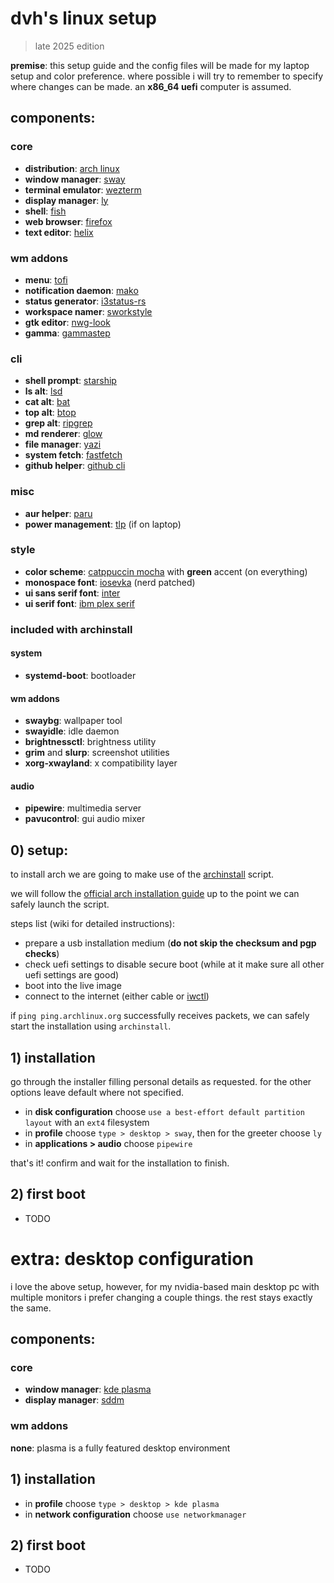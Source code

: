 # dvh's linux setup

> late 2025 edition

**premise**: this setup guide and the config files will be made for my laptop setup and color preference. where possible i will try to remember to specify where changes can be made. an **x86_64 uefi** computer is assumed.

## components:

### core

- **distribution**: [arch linux](https://archlinux.org/)
- **window manager**: [sway](https://swaywm.org/)
- **terminal emulator**: [wezterm](https://wezterm.org/)
- **display manager**: [ly](https://github.com/fairyglade/ly)
- **shell**: [fish](https://fishshell.com/)
- **web browser**: [firefox](https://www.firefox.com/)
- **text editor**: [helix](https://helix-editor.com/)

### wm addons

- **menu**: [tofi](https://github.com/philj56/tofi)
- **notification daemon**: [mako](https://github.com/emersion/mako)
- **status generator**: [i3status-rs](https://github.com/greshake/i3status-rust)
- **workspace namer**: [sworkstyle](https://github.com/Lyr-7D1h/swayest_workstyle)
- **gtk editor**: [nwg-look](https://github.com/nwg-piotr/nwg-look)
- **gamma**: [gammastep](https://gitlab.com/chinstrap/gammastep)

### cli

- **shell prompt**: [starship](https://starship.rs/)
- **ls alt**: [lsd](https://github.com/lsd-rs/lsd)
- **cat alt**: [bat](https://github.com/sharkdp/bat)
- **top alt**: [btop](https://github.com/aristocratos/btop)
- **grep alt**: [ripgrep](https://github.com/BurntSushi/ripgrep)
- **md renderer**: [glow](https://github.com/charmbracelet/glow)
- **file manager**: [yazi](https://yazi-rs.github.io/)
- **system fetch**: [fastfetch](https://github.com/fastfetch-cli/fastfetch)
- **github helper**: [github cli](https://cli.github.com/)

### misc

- **aur helper**: [paru](https://github.com/Morganamilo/paru)
- **power management**: [tlp](https://linrunner.de/tlp/index.html) (if on laptop)

### style

- **color scheme**: [catppuccin mocha](https://catppuccin.com/) with **green** accent (on everything)
- **monospace font**: [iosevka](https://typeof.net/Iosevka/) (nerd patched)
- **ui sans serif font**: [inter](https://rsms.me/inter/)
- **ui serif font**: [ibm plex serif](https://www.ibm.com/plex/)

### included with archinstall

#### system

- **systemd-boot**: bootloader

#### wm addons

- **swaybg**: wallpaper tool
- **swayidle**: idle daemon
- **brightnessctl**: brightness utility
- **grim** and **slurp**: screenshot utilities
- **xorg-xwayland**: x compatibility layer

#### audio

- **pipewire**: multimedia server
- **pavucontrol**: gui audio mixer

## 0) setup:

to install arch we are going to make use of the [archinstall](https://wiki.archlinux.org/title/Archinstall) script.

we will follow the [official arch installation guide](https://wiki.archlinux.org/title/Installation_guide) up to the point we can safely launch the script.

steps list (wiki for detailed instructions):

- prepare a usb installation medium (**do not skip the checksum and pgp checks**)
- check uefi settings to disable secure boot (while at it make sure all other uefi settings are good)
- boot into the live image
- connect to the internet (either cable or [iwctl](https://wiki.archlinux.org/title/Iwd#iwctl))

if `ping ping.archlinux.org` successfully receives packets, we can safely start the installation using `archinstall`.

## 1) installation

go through the installer filling personal details as requested. for the other options leave default where not specified.

- in **disk configuration** choose `use a best-effort default partition layout` with an `ext4` filesystem
- in **profile** choose `type > desktop > sway`, then for the greeter choose `ly`
- in **applications > audio** choose `pipewire`

that's it! confirm and wait for the installation to finish.

## 2) first boot

- TODO

# extra: desktop configuration

i love the above setup, however, for my nvidia-based main desktop pc with multiple monitors i prefer changing a couple things. the rest stays exactly the same.

## components:

### core

- **window manager**: [kde plasma](https://kde.org/plasma-desktop/)
- **display manager**: [sddm](https://github.com/sddm/sddm)

### wm addons

**none**: plasma is a fully featured desktop environment

## 1) installation

- in **profile** choose `type > desktop > kde plasma`
- in **network configuration** choose `use networkmanager`

## 2) first boot

- TODO
